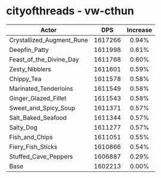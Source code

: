 # cityofthreads - vw-cthun
| Actor | DPS | Increase |
|---|:---:|:---:|
|Crystallized_Augment_Rune|1617266|0.94%|
|Deepfin_Patty|1611998|0.61%|
|Feast_of_the_Divine_Day|1611768|0.60%|
|Zesty_Nibblers|1611601|0.59%|
|Chippy_Tea|1611578|0.58%|
|Marinated_Tenderloins|1611549|0.58%|
|Ginger_Glazed_Fillet|1611543|0.58%|
|Sweet_and_Spicy_Soup|1611371|0.57%|
|Salt_Baked_Seafood|1611344|0.57%|
|Salty_Dog|1611277|0.57%|
|Fish_and_Chips|1611051|0.55%|
|Fiery_Fish_Sticks|1610866|0.54%|
|Stuffed_Cave_Peppers|1606887|0.29%|
|Base|1602213|0.00%|

